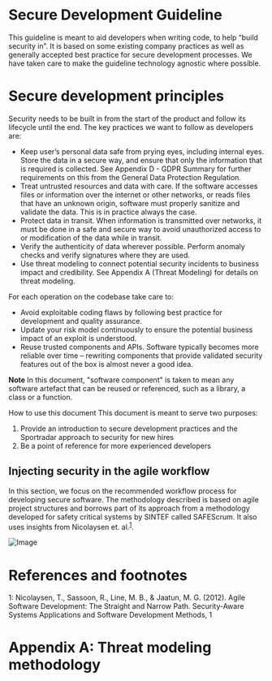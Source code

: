 # Secure Development Guideline

This guideline is meant to aid developers when writing code, to help “build security in”. 
It is based on some existing company practices as well as generally accepted best practice for
secure development processes. We have taken care to make the guideline technology agnostic where 
possible.

# Secure development principles
Security needs to be built in from the start of the product and follow its lifecycle until the 
end. The key practices we want to follow as developers are:

- Keep user’s personal data safe from prying eyes, including internal eyes. Store the data in a secure way, and ensure that only the information that is required is collected. See Appendix D - GDPR Summary for further requirements on this from the General Data Protection Regulation.
- Treat untrusted resources and data with care. If the software accesses files or information over the internet or other networks, or reads files that have an unknown origin, software must properly sanitize and validate the data. This is in practice always the case.
- Protect data in transit. When information is transmitted over networks, it must be done in a safe and secure way to avoid unauthorized access to or modification of the data while in transit.
- Verify the authenticity of data wherever possible. Perform anomaly checks and verify signatures where they are used.
- Use threat modeling to connect potential security incidents to business impact and credibility. See Appendix A (Threat Modeling) for details on threat modeling.

For each operation on the codebase take care to:

- Avoid exploitable coding flaws by following best practice for development and quality assurance.
- Update your risk model continuously to ensure the potential business impact of an exploit is understood.
- Reuse trusted components and APIs. Software typically becomes more reliable over time – rewriting components that provide validated security features out of the box is almost never a good idea.

**Note**
In this document, "software component" is taken to mean any software artefact that can be reused 
or referenced, such as a library, a class or a function.

How to use this document
This document is meant to serve two purposes:

1. Provide an introduction to secure development practices and the Sportradar approach to security for new hires
2. Be a point of reference for more experienced developers

## Injecting security in the agile workflow
In this section, we focus on the recommended workflow process for developing secure software. 
The methodology described is based on agile project structures and borrows part of its approach 
from a methodology developed for safety critical systems by SINTEF called 
SAFEScrum. It also uses insights from Nicolaysen et. al.<sup>[1](#ref:nicolaysen)</sup>.

![Image](../secdevflow.png?raw=true)

# References and footnotes
<a name="ref:nicolaysen">1</a>: Nicolaysen, T., Sassoon, R., Line, M. B., & Jaatun, M. G. (2012). Agile Software Development: The Straight and Narrow Path. Security-Aware Systems Applications and Software Development Methods, 1

# Appendix A: Threat modeling methodology

